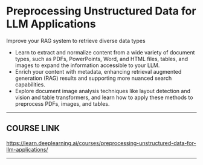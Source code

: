 # Preprocessing Unstructured Data for LLM Applications

Improve your RAG system to retrieve diverse data types

- Learn to extract and normalize content from a wide variety of document types, such as PDFs, PowerPoints, Word, and HTML files, tables, and images to expand the information accessible to your LLM.
- Enrich your content with metadata, enhancing retrieval augmented generation (RAG) results and supporting more nuanced search capabilities.
- Explore document image analysis techniques like layout detection and vision and table transformers, and learn how to apply these methods to preprocess PDFs, images, and tables.

---

## COURSE LINK

<https://learn.deeplearning.ai/courses/preprocessing-unstructured-data-for-llm-applications/>

---
